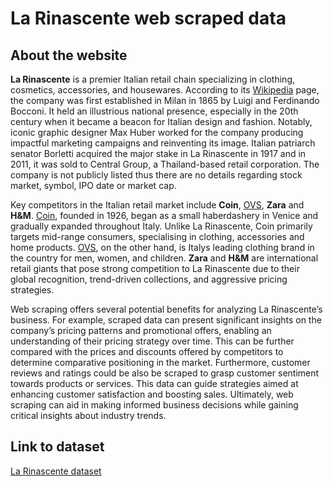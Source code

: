 # La Rinascente web scraped data 

## About the website

**La Rinascente** is a premier Italian retail chain specializing in clothing, cosmetics, accessories, and housewares. According to its [Wikipedia](https://en.wikipedia.org/wiki/La_Rinascente) page, the company was first established in Milan in 1865 by Luigi and Ferdinando Bocconi. It held an illustrious national presence, especially in the 20th century when it became a beacon for Italian design and fashion. Notably, iconic graphic designer Max Huber worked for the company producing impactful marketing campaigns and reinventing its image. Italian patriarch senator Borletti acquired the major stake in La Rinascente in 1917 and in 2011, it was sold to Central Group, a Thailand-based retail corporation. The company is not publicly listed thus there are no details regarding stock market, symbol, IPO date or market cap. 

Key competitors in the Italian retail market include **Coin**, [OVS](https://www.ovs.it/), **Zara** and **H&M**. [Coin](https://en.wikipedia.org/wiki/Coin_(department_store)), founded in 1926, began as a small haberdashery in Venice and gradually expanded throughout Italy. Unlike La Rinascente, Coin primarily targets mid-range consumers, specialising in clothing, accessories and home products. [OVS](https://www.bloomberg.com/quote/OVS:IM), on the other hand, is Italys leading clothing brand in the country for men, women, and children. **Zara** and **H&M** are international retail giants that pose strong competition to La Rinascente due to their global recognition, trend-driven collections, and aggressive pricing strategies. 

Web scraping offers several potential benefits for analyzing La Rinascente’s business. For example, scraped data can present significant insights on the company’s pricing patterns and promotional offers, enabling an understanding of their pricing strategy over time. This can be further compared with the prices and discounts offered by competitors to determine comparative positioning in the market. Furthermore, customer reviews and ratings could be also be scraped to grasp customer sentiment towards products or services. This data can guide strategies aimed at enhancing customer satisfaction and boosting sales. Ultimately, web scraping can aid in making informed business decisions while gaining critical insights about industry trends.


## Link to **dataset**

[La Rinascente dataset](https://www.databoutique.com/buy-data-list-subset/La%20Rinascente%20web%20scraped%20data/r/rec7tWdMYypIBu4p7)
